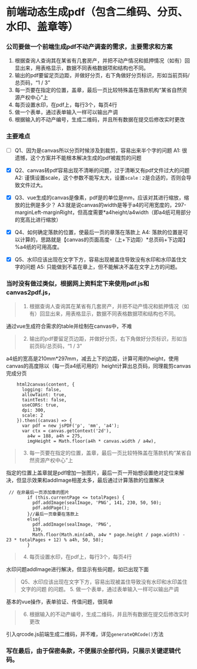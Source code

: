# 前端动态生成pdf（包含二维码、分页、水印、盖章等）
### 公司要做一个前端生成pdf不动产调查的需求，主要需求和方案
1. 根据查询人查询其在某省有几套房产，并把不动产情况和抵押情况（如有）回显出来，用表格显示，数据不同表格数据项和结构也不同。
2. 输出的pdf要留足页边距，并做好分页，右下角做好分页标识，形如当前页码/总页码，“1 / 3”
3. 每一页要在指定的位置，盖章，最后一页比较特殊盖在落款机构“某省自然资源产权中心”上
4. 每页设置水印，在pdf上，每行3个，每页4行
5. 做一个表单，通过表单输入一样可以输出产调
6. 根据输入的不动产编号，生成二维码，并且所有数据在提交后修改实时更改
   
### 主要难点
- [ ]  Q1、因为是canvas所以分页时候涉及到裁剪，容易出来半个字的问题
A1: 很遗憾，这个方案并不能根本解决生成的pdf被裁剪的问题

- [x]  Q2、canvas转pdf容易出现不清晰的问题，过于清晰又有pdf文件过大的问题
A2: 谨慎设置scale，这个参数不能写太大，设置`scale：2`是合适的，否则会导致文件过大。

- [x]  Q3、vue生成的canvas是像素，pdf是的单位是mm，应该对其进行缩放，缩放的比例是多少？
A3:就是说canvas的width是等于a4的可用宽度的，297-marginLeft-marginRight，但高度需要*a4height/a4width（即a4纸可用部分的宽高比进行缩放）

- [x]  Q4、如何确定落款的位置，使最后一页的章落在落款上
A4: 落款的位置是可以计算的，思路就是【canvas的页面高度-（上+下边距）*总页码+下边距】%a4纸的可用高度。

- [x]  Q5、水印应该出现在文字下方，容易出现被盖住导致没有水印和水印盖住文字的问题
A5: 只能做到不盖在章上，但不能解决不盖在文字上方的问题。

### 当时没有做过类似，根据网上资料定下来使用pdf.js和canvas2pdf.js，
> 1. 根据查询人查询其在某省有几套房产，并把不动产情况和抵押情况（如有）回显出来，用表格显示，数据不同表格数据项和结构也不同。

通过vue生成符合需求的table并绘制在canvas中，不难
> 2. 输出的pdf要留足页边距，并做好分页，右下角做好分页标识，形如当前页码/总页码，“1 / 3”

a4纸的宽高是210mm*297mm，减去上下的边距，计算可用的height，使用canvas的高度除以（每一页a4纸可用的）height计算出总页码，同理裁剪canvas完成分页
```
    html2canvas(content, {
      logging: false,
      allowTaint: true,
      taintTest: false,
      useCORS: true,
      dpi: 300,
      scale: 2
    }).then((canvas) => {
      var pdf = new jsPDF('p', 'mm', 'a4');
      var ctx = canvas.getContext('2d'),
        a4w = 188, a4h = 275,
        imgHeight = Math.floor(a4h * canvas.width / a4w),
```
> 3. 每一页要在指定的位置，盖章，最后一页比较特殊盖在落款机构“某省自然资源产权中心”上

指定的位置上盖章就是pdf增加一张图片，最后一页一开始想设置绝对定位来解决，但显示效果和addImage相差太多，最后通过计算落款的位置解决
```
 // 在非最后一页添加章的图片
        if (this.currentPage <= totalPages) {
          pdf.addImage(sealImage, 'PNG', 141, 230, 50, 50);
          pdf.addPage();
        }//最后一页章要在落款上
        else{
          pdf.addImage(sealImage, 'PNG',
          139, 
          Math.floor(Math.min(a4h, a4w * page.height / page.width) - 23 * totalPages + 12) % a4h, 50, 50);
        }
```
> 4. 每页设置水印，在pdf上，每行3个，每页4行

水印问题addImage进行解决，但显示有些问题，如已出现下面
   > Q5、水印应该出现在文字下方，容易出现被盖住导致没有水印和水印盖住文字的问题 的问题。
> 5. 做一个表单，通过表单输入一样可以输出产调

基本的vue操作，表单验证、传值问题，很简单

> 6. 根据输入的不动产编号，生成二维码，并且所有数据在提交后修改实时更改

引入qrcode.js前端生成二维码，并不难，详见`generateQRCode()`方法

### 写在最后，由于保密条款，不便展示全部代码，只展示关键逻辑代码。
